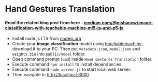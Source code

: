 # Hand Gestures Translation

#### Read the related blog post from here - [medium.com/@nishancw/image-classification-with-teachable-machine-ml5-js-and-p5-js](https://medium.com/@nishancw/image-classification-with-teachable-machine-ml5-js-and-p5-js-233fbdf48fe7)

* Install node.js LTS from [nodejs.org](https://nodejs.org/en/)
* Create your **image classification** model using [teachablemachine](https://teachablemachine.withgoogle.com), download it to your PC. Then put `metadata.json`, `model.json` and `weights.bin` into `public/model` folder.
* Open command prompt (`cmd`) inside `Hand Gestures Translation` folder.
* Execute command `npm install` to install dependancies.
* Execute command `node server.js` to start local web server.
* Then navigate to [http://localhost:3000](http://localhost:3000/)